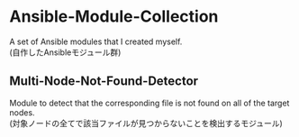 # Ansible-Module-Collection
A set of Ansible modules that I created myself.  
(自作したAnsibleモジュール群)

## Multi-Node-Not-Found-Detector
Module to detect that the corresponding file is not found on all of the target nodes.  
(対象ノードの全てで該当ファイルが見つからないことを検出するモジュール)